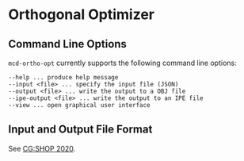 # Orthogonal Optimizer

## Command Line Options
`mcd-ortho-opt` currently supports the following command line options:
~~~~
--help ... produce help message
--input <file> ... specify the input file (JSON)
--output <file> ... write the output to a OBJ file
--ipe-output <file> ... write the output to an IPE file
--view ... open graphical user interface
~~~~

## Input and Output File Format

See [CG:SHOP 2020](https://cgshop.ibr.cs.tu-bs.de/competition/cg-shop-2020/instance-format).
